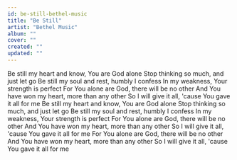 ```yaml
---
id: be-still-bethel-music
title: "Be Still"
artist: "Bethel Music"
album: ""
cover: ""
created: ""
updated: ""
---
```


Be still my heart and know, You are God alone
Stop thinking so much, and just let go
Be still my soul and rest, humbly I confess
In my weakness, Your strength is perfect
For You alone are God, there will be no other
And You have won my heart, more than any other
So I will give it all, 'cause You gave it all for me
Be still my heart and know, You are God alone
Stop thinking so much, and just let go
Be still my soul and rest, humbly I confess
In my weakness, Your strength is perfect
For You alone are God, there will be no other
And You have won my heart, more than any other
So I will give it all, 'cause You gave it all for me
For You alone are God, there will be no other
And You have won my heart, more than any other
So I will give it all, 'cause You gave it all for me